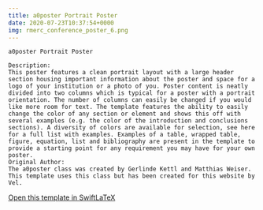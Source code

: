 ```yaml
---
title: a0poster Portrait Poster
date: 2020-07-23T10:37:54+0000
img: rmerc_conference_poster_6.png
---
```

```
a0poster Portrait Poster

Description:
This poster features a clean portrait layout with a large header section housing important information about the poster and space for a logo of your institution or a photo of you. Poster content is neatly divided into two columns which is typical for a poster with a portrait orientation. The number of columns can easily be changed if you would like more room for text. The template features the ability to easily change the color of any section or element and shows this off with several examples (e.g. the color of the introduction and conclusions sections). A diversity of colors are available for selection, see here for a full list with examples. Examples of a table, wrapped table, figure, equation, list and bibliography are present in the template to provide a starting point for any requirement you may have for your own poster.
Original Author:
The a0poster class was created by Gerlinde Kettl and Matthias Weiser. This template uses this class but has been created for this website by Vel.
```
[Open this template in SwiftLaTeX](https://www.swiftlatex.com/project.html?import=https://swiftlatex.github.io/LaTeXBoilerPlate/zips/sxoct_conference_poster_6.zip&import_name=a0poster%20Portrait%20Poster)
